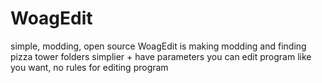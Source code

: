 # WoagEdit
simple, modding, open source
WoagEdit is making modding and finding pizza tower folders simplier + have parameters
you can edit program like you want, no rules for editing program
